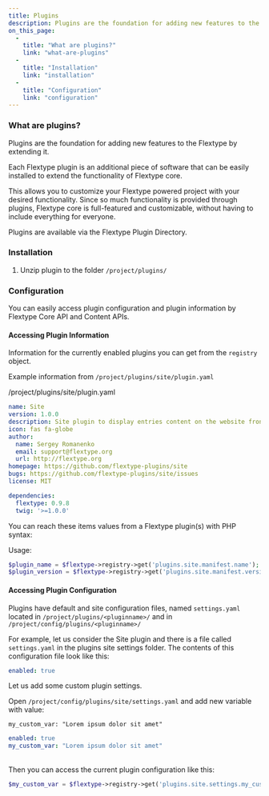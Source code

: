 ```yaml
---
title: Plugins
description: Plugins are the foundation for adding new features to the Flextype by extending it. Each Flextype plugin is an additional piece of software that can be easily installed to extend the functionality of Flextype core.
on_this_page:
  - 
    title: "What are plugins?"
    link: "what-are-plugins"
  - 
    title: "Installation"
    link: "installation"
  - 
    title: "Configuration"
    link: "configuration"
---
```


### <a name="what-are-plugins"></a> What are plugins?

Plugins are the foundation for adding new features to the Flextype by extending it.

Each Flextype plugin is an additional piece of software that can be easily installed to extend the functionality of Flextype core.

This allows you to customize your Flextype powered project with your desired functionality. Since so much functionality is provided through plugins, Flextype core is full-featured and customizable, without having to include everything for everyone.

Plugins are available via the Flextype Plugin Directory.

### <a name="installation"></a> Installation

1. Unzip plugin to the folder `/project/plugins/`

### <a name="configuration"></a> Configuration

You can easily access plugin configuration and plugin information by Flextype Core API and Content APIs.

#### Accessing Plugin Information

Information for the currently enabled plugins you can get from the `registry` object.

Example information from `/project/plugins/site/plugin.yaml`

<div class="file-header"><i class="far fa-file-alt"></i> /project/plugins/site/plugin.yaml</div>

```yaml
name: Site
version: 1.0.0
description: Site plugin to display entries content on the website frontend.
icon: fas fa-globe
author:
  name: Sergey Romanenko
  email: support@flextype.org
  url: http://flextype.org
homepage: https://github.com/flextype-plugins/site
bugs: https://github.com/flextype-plugins/site/issues
license: MIT

dependencies:
  flextype: 0.9.8
  twig: '>=1.0.0'
```

You can reach these items values from a Flextype plugin(s) with PHP syntax:

Usage:

```php
$plugin_name = $flextype->registry->get('plugins.site.manifest.name');
$plugin_version = $flextype->registry->get('plugins.site.manifest.version');
```

#### Accessing Plugin Configuration

Plugins have default and site configuration files, named `settings.yaml` located in `/project/plugins/<pluginname>/` and in `/project/config/plugins/<pluginname>/`

For example, let us consider the Site plugin and there is a file called `settings.yaml` in the plugins site settings folder. The contents of this configuration file look like this:

```yaml
enabled: true
```

Let us add some custom plugin settings.

Open `/project/config/plugins/site/settings.yaml` and add new variable with value:

`my_custom_var: "Lorem ipsum dolor sit amet"`

```yaml
enabled: true
my_custom_var: "Lorem ipsum dolor sit amet"
```

<br>
Then you can access the current plugin configuration like this:

```php
$my_custom_var = $flextype->registry->get('plugins.site.settings.my_custom_var');
```
